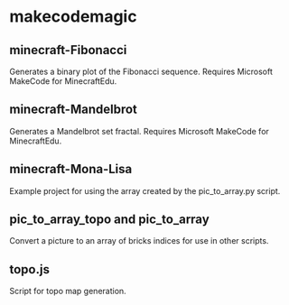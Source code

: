 # makecodemagic

## minecraft-Fibonacci
Generates a binary plot of the Fibonacci sequence. Requires Microsoft MakeCode for MinecraftEdu.

## minecraft-Mandelbrot
Generates a Mandelbrot set fractal. Requires Microsoft MakeCode for MinecraftEdu.

## minecraft-Mona-Lisa
Example project for using the array created by the pic_to_array.py script.

## pic_to_array_topo and pic_to_array
Convert a picture to an array of bricks indices for use in other scripts.

## topo.js
Script for topo map generation.

